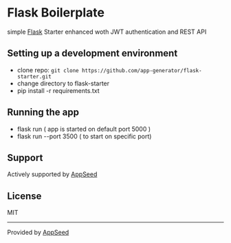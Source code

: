 # Flask Boilerplate 

simple [Flask](http://flask.pocoo.org/) Starter enhanced woth JWT authentication and REST API 

## Setting up a development environment

* clone repo: `git clone https://github.com/app-generator/flask-starter.git` 
* change directory to flask-starter
* pip install -r requirements.txt

## Running the app

* flask run ( app is started on default port 5000 )
* flask run --port 3500 ( to start on specific port)

## Support

Actively supported by [AppSeed](https://appseed.us/support)

## License
MIT

---
Provided by [AppSeed](https://appseed.us)
